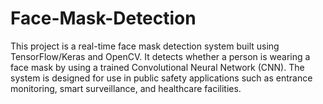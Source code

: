 # Face-Mask-Detection
This project is a real-time face mask detection system built using TensorFlow/Keras and OpenCV. It detects whether a person is wearing a face mask by using a trained Convolutional Neural Network (CNN). The system is designed for use in public safety applications such as entrance monitoring, smart surveillance, and healthcare facilities.
